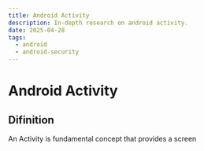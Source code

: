 ```yaml
---
title: Android Activity
description: In-depth research on android activity.
date: 2025-04-28
tags:
  - android
  - android-security
---
```


# Android Activity

## Difinition
  An Activity is fundamental concept that provides a screen 